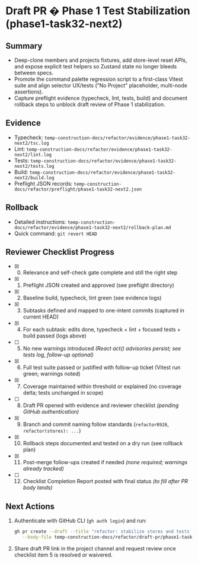 # Draft PR � Phase 1 Test Stabilization (phase1-task32-next2)

## Summary

- Deep-clone members and projects fixtures, add store-level reset APIs, and expose explicit test helpers so Zustand state no longer bleeds between specs.
- Promote the command palette regression script to a first-class Vitest suite and align selector UX/tests ("No Project" placeholder, multi-node assertions).
- Capture preflight evidence (typecheck, lint, tests, build) and document rollback steps to unblock draft review of Phase 1 stabilization.

## Evidence

- Typecheck: `temp-construction-docs/refactor/evidence/phase1-task32-next2/tsc.log`
- Lint: `temp-construction-docs/refactor/evidence/phase1-task32-next2/lint.log`
- Tests: `temp-construction-docs/refactor/evidence/phase1-task32-next2/tests.log`
- Build: `temp-construction-docs/refactor/evidence/phase1-task32-next2/build.log`
- Preflight JSON records: `temp-construction-docs/refactor/preflight/phase1-task32-next2.json`

## Rollback

- Detailed instructions: `temp-construction-docs/refactor/evidence/phase1-task32-next2/rollback-plan.md`
- Quick command: `git revert HEAD`

## Reviewer Checklist Progress

- [x]  0. Relevance and self-check gate complete and still the right step
- [x]  1. Preflight JSON created and approved (see preflight directory)
- [x]  2. Baseline build, typecheck, lint green (see evidence logs)
- [x]  3. Subtasks defined and mapped to one-intent commits (captured in current HEAD)
- [x]  4. For each subtask: edits done, typecheck + lint + focused tests + build passed (logs above)
- [ ]  5. No new warnings introduced _(React act() advisories persist; see tests log, follow-up optional)_
- [x]  6. Full test suite passed or justified with follow-up ticket (Vitest run green; warnings noted)
- [x]  7. Coverage maintained within threshold or explained (no coverage delta; tests unchanged in scope)
- [ ]  8. Draft PR opened with evidence and reviewer checklist _(pending GitHub authentication)_
- [x]  9. Branch and commit naming follow standards (`refactor0926`, `refactor(stores): ...`)
- [x]  10. Rollback steps documented and tested on a dry run (see rollback plan)
- [x]  11. Post-merge follow-ups created if needed _(none required; warnings already tracked)_
- [ ]  12. Checklist Completion Report posted with final status _(to fill after PR body lands)_

## Next Actions

1. Authenticate with GitHub CLI (`gh auth login`) and run:
   ```bash
   gh pr create --draft --title "refactor: stabilize stores and tests (phase1-task32-next2)" \
      --body-file temp-construction-docs/refactor/draft-pr/phase1-task32-next2.md
   ```
2. Share draft PR link in the project channel and request review once checklist item 5 is resolved or waivered.
